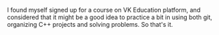 I found myself signed up for a course on VK Education platform, and considered that it might be a good idea to practice a bit in using both git, organizing C++ projects and solving problems.
So that's it.
